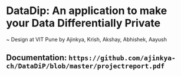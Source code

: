 # DataDip:  An application to make your Data Differentially Private

~ Design at VIT Pune by Ajinkya, Krish, Akshay, Abhishek, Aayush

## Documentation: `https://github.com/ajinkya-ch/DataDiP/blob/master/projectreport.pdf`
